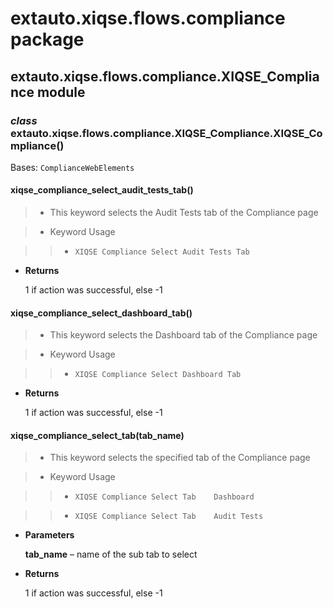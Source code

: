 # extauto.xiqse.flows.compliance package

## extauto.xiqse.flows.compliance.XIQSE_Compliance module


### _class_ extauto.xiqse.flows.compliance.XIQSE_Compliance.XIQSE_Compliance()
Bases: `ComplianceWebElements`


#### xiqse_compliance_select_audit_tests_tab()
> 
> * This keyword selects the Audit Tests tab of the Compliance page


> * Keyword Usage

> > 
> > * `XIQSE Compliance Select Audit Tests Tab`


* **Returns**

    1 if action was successful, else -1



#### xiqse_compliance_select_dashboard_tab()
> 
> * This keyword selects the Dashboard tab of the Compliance page


> * Keyword Usage

> > 
> > * `XIQSE Compliance Select Dashboard Tab`


* **Returns**

    1 if action was successful, else -1



#### xiqse_compliance_select_tab(tab_name)
> 
> * This keyword selects the specified tab of the Compliance page


> * Keyword Usage

> > 
> > * `XIQSE Compliance Select Tab    Dashboard`


> > * `XIQSE Compliance Select Tab    Audit Tests`


* **Parameters**

    **tab_name** – name of the sub tab to select



* **Returns**

    1 if action was successful, else -1
